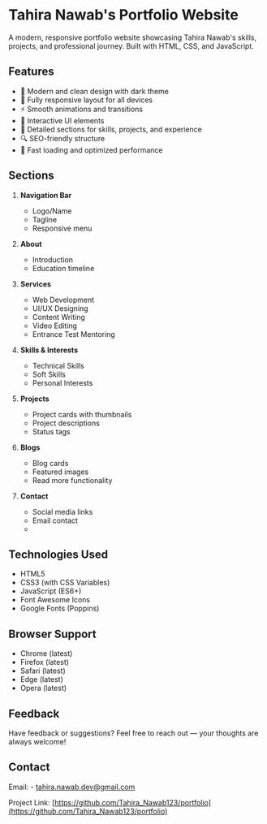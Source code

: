 # Tahira Nawab's Portfolio Website

A modern, responsive portfolio website showcasing Tahira Nawab's skills, projects, and professional journey. Built with HTML, CSS, and JavaScript.

## Features

- 🎨 Modern and clean design with dark theme
- 📱 Fully responsive layout for all devices
- ⚡ Smooth animations and transitions
- 🎯 Interactive UI elements
- 📝 Detailed sections for skills, projects, and experience
- 🔍 SEO-friendly structure
- 🚀 Fast loading and optimized performance

## Sections

1. **Navigation Bar**
   - Logo/Name
   - Tagline
   - Responsive menu

2. **About**
   - Introduction
   - Education timeline

3. **Services**
   - Web Development
   - UI/UX Designing
   - Content Writing
   - Video Editing
   - Entrance Test Mentoring

4. **Skills & Interests**
   - Technical Skills
   - Soft Skills
   - Personal Interests

5. **Projects**
   - Project cards with thumbnails
   - Project descriptions
   - Status tags

6. **Blogs**
   - Blog cards
   - Featured images
   - Read more functionality

7. **Contact**
   - Social media links
   - Email contact
   - 
## Technologies Used

- HTML5
- CSS3 (with CSS Variables)
- JavaScript (ES6+)
- Font Awesome Icons
- Google Fonts (Poppins)

## Browser Support

- Chrome (latest)
- Firefox (latest)
- Safari (latest)
- Edge (latest)
- Opera (latest)

## Feedback

Have feedback or suggestions? Feel free to reach out — your thoughts are always welcome!


## Contact

Email: - [tahira.nawab.dev@gmail.com](mailto:tahira.nawab.dev@gmail.com)

Project Link: [https://github.com/Tahira_Nawab123/portfolio](https://github.com/Tahira_Nawab123/portfolio)

